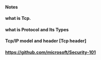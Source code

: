 #### Notes

#### what is Tcp.
#### what is Protocol and Its Types

#### Tcp/IP model and header [Tcp header]



#### https://github.com/microsoft/Security-101
